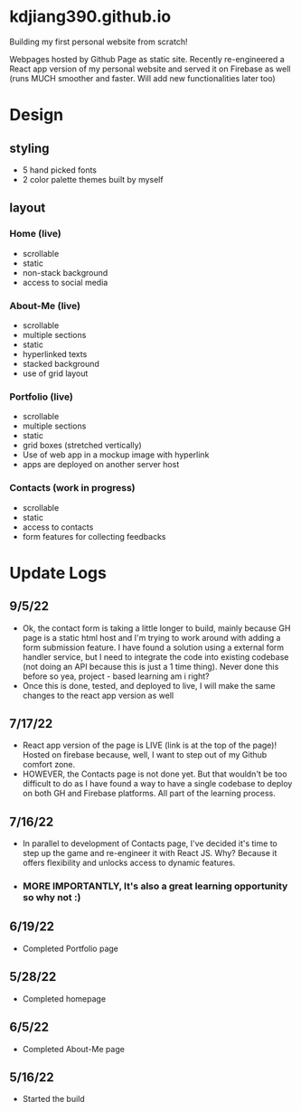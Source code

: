 # kdjiang390.github.io
Building my first personal website from scratch! 

Webpages hosted by Github Page as static site. Recently re-engineered a React app version of my personal website and served it on Firebase as well (runs MUCH smoother and faster. Will add new functionalities later too)


# Design
## styling
- 5 hand picked fonts
- 2 color palette themes built by myself
## layout
### Home (live)
- scrollable
- static 
- non-stack background 
- access to social media
### About-Me (live)
- scrollable
- multiple sections
- static
- hyperlinked texts
- stacked background
- use of grid layout
### Portfolio (live)
- scrollable
- multiple sections
- static
- grid boxes (stretched vertically)
- Use of web app in a mockup image with hyperlink
- apps are deployed on another server host 
### Contacts (work in progress)
- scrollable
- static 
- access to contacts
- form features for collecting feedbacks

# Update Logs

## 9/5/22
- Ok, the contact form is taking a little longer to build, mainly because GH page is a static html host and I'm trying to work around with adding a form submission feature. I have found a solution using a external form handler service, but I need to integrate the code into existing codebase (not doing an API because this is just a 1 time thing). Never done this before so yea, project - based learning am i right?
- Once this is done, tested, and deployed to live, I will make the same changes to the react app version as well

## 7/17/22
- React app version of the page is LIVE (link is at the top of the page)! Hosted on firebase because, well, I want to step out of my Github comfort zone. 
- HOWEVER, the Contacts page is not done yet. But that wouldn't be too difficult to do as I have found a way to have a single codebase to deploy on both GH and Firebase platforms. All part of the learning process.

## 7/16/22
- In parallel to development of Contacts page, I've decided it's time to step up the game and re-engineer it with React JS. Why? Because it offers flexibility and unlocks access to dynamic features.
- ### MORE IMPORTANTLY, It's also a great learning opportunity so why not :)

## 6/19/22
- Completed Portfolio page

## 5/28/22
- Completed homepage

## 6/5/22
- Completed About-Me page

## 5/16/22
- Started the build








